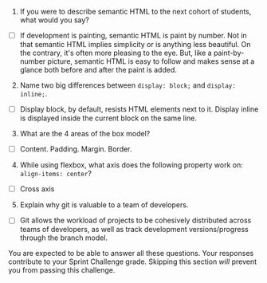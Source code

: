 1. If you were to describe semantic HTML to the next cohort of students, what would you say?

* [ ] If development is painting, semantic HTML is paint by number. Not in that semantic HTML implies simplicity or is anything less beautiful. On the contrary, it's often more pleasing to the eye. But, like a paint-by-number picture, semantic HTML is easy to follow and makes sense at a glance both before and after the paint is added.

2. Name two big differences between ```display: block;``` and ```display: inline;```.

* [ ] Display block, by default, resists HTML elements next to it. Display inline is displayed inside the current block on the same line.

3. What are the 4 areas of the box model?

* [ ] Content. Padding. Margin. Border.

4. While using flexbox, what axis does the following property work on: ```align-items: center```?

* [ ] Cross axis

5. Explain why git is valuable to a team of developers.

* [ ] Git allows the workload of projects to be cohesively distributed across teams of developers, as well as track development versions/progress through the branch model.

You are expected to be able to answer all these questions. Your responses contribute to your Sprint Challenge grade. Skipping this section *will* prevent you from passing this challenge.

